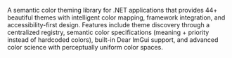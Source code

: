 A semantic color theming library for .NET applications that provides 44+ beautiful themes with intelligent color mapping, framework integration, and accessibility-first design. Features include theme discovery through a centralized registry, semantic color specifications (meaning + priority instead of hardcoded colors), built-in Dear ImGui support, and advanced color science with perceptually uniform color spaces.
